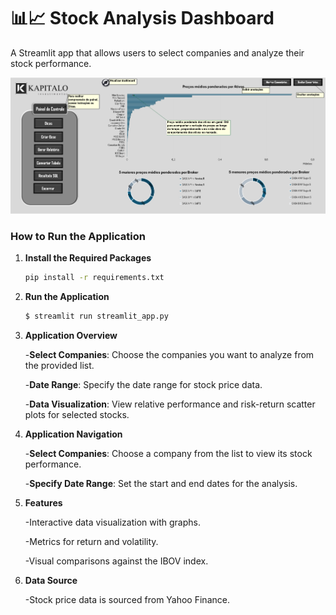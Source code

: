 # 📊📈 Stock Analysis Dashboard

A Streamlit app that allows users to select companies and analyze their stock performance.

![Dashboard](Kapitalo.PNG)

### How to Run the Application

1. **Install the Required Packages**  
   ```bash
   pip install -r requirements.txt 
2. **Run the Application**
   ```bash
   $ streamlit run streamlit_app.py
3. **Application Overview**

   -**Select Companies**: Choose the companies you want to analyze from the provided list.
   
   -**Date Range**: Specify the date range for stock price data.
   
   -**Data Visualization**: View relative performance and risk-return scatter plots for selected stocks.
   
5. **Application Navigation**
   
   -**Select Companies**: Choose a company from the list to view its stock performance.
   
   -**Specify Date Range**: Set the start and end dates for the analysis.

6. **Features**
   
   -Interactive data visualization with graphs.
   
   -Metrics for return and volatility.
   
   -Visual comparisons against the IBOV index.

8. **Data Source**
   
   -Stock price data is sourced from Yahoo Finance.
